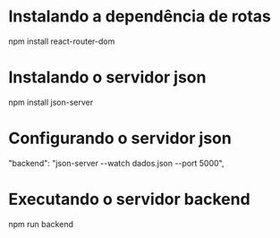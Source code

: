 # Instalando a dependência de rotas 
npm install react-router-dom

# Instalando o servidor json
npm install json-server

# Configurando o servidor json
"backend": "json-server --watch dados.json --port 5000",

  <!-- ./package.json/
  
    "scripts": {
    "dev": "vite",
    "backend": "json-server --watch dados.json --port 5000",
    "build": "vite build",
    "lint": "eslint .",
    "preview": "vite preview"
  }, -->

# Executando o servidor backend
npm run backend

